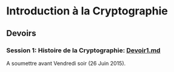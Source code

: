 # Introduction à la Cryptographie
## Devoirs

### Session 1: Histoire de la Cryptographie: [Devoir1.md](https://github.com/kaepora/courscrypto/blob/master/devoirs/Devoir1.md)
A soumettre avant Vendredi soir (26 Juin 2015).
